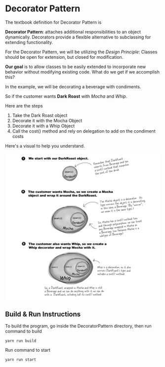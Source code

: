 # Decorator Pattern

The textbook definition for Decorator Pattern is

**Decorator Pattern**: attaches additional responsibilities to an object dynamically. Decorators provide a flexible alternative to subclassing for extending functionality.

For the Decorator Pattern, we will be utilizing the *Design Principle*: Classes should be open for extension, but closed for modification.

**Our goal** is to allow classes to be easily extended to incorporate new behavior without modifying existing code. What do we get if we accomplish this?

In the example, we will be decorating a beverage with condiments.

So if the customer wants **Dark Roast** with *Mocha* and *Whip*.

Here are the steps

1. Take the Dark Roast object
2. Decorate it with the Mocha Object
3. Decorate it with a Whip Object
4. Call the cost() method and rely on delegation to add on the condiment costs

Here's a visual to help you understand.

![DecoratorDiagram](DecoratorDiagram.png)

## Build & Run Instructions

To build the program, go inside the DecoratorPattern directory, then run command to build

```
yarn run build
```

Run command to start

```
yarn run start
```
